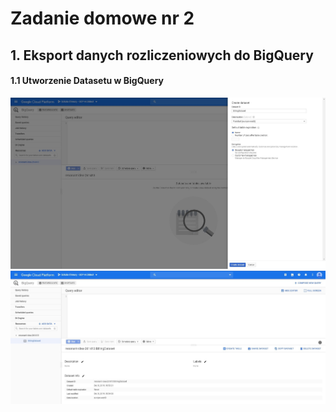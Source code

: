 # Zadanie domowe nr 2

## 1. Eksport danych rozliczeniowych do BigQuery

#### 1.1 Utworzenie Datasetu w BigQuery

![BigQuery](./img/20191208191122.jpg "BigQuery")
![BigQuery](./img/20191208190913.jpg "BigQuery")

